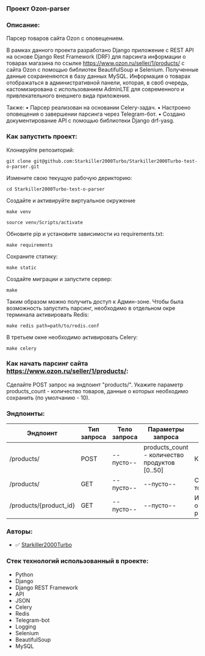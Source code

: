 ### Проект Ozon-parser

### Описание:

Парсер товаров сайта Ozon с оповещением.

В рамках данного проекта разработано Django приложение с REST API на основе Django Rest Framework (DRF) для парсинга информации о товарах магазина по ссылке https://www.ozon.ru/seller/1/products/ с сайта Ozon с помощью библиотек BeautifulSoup и Selenium.
Полученные данные сохраненяются в базу данных MySQL. Информация о товарах отображаться в административной панели, которая, в своб очередь, кастомизирована с использованием AdminLTE для современного и привлекательного внешнего вида приложения.

Также:
 • Парсер реализован на основании Celery-задач. 
 • Настроено оповещения о завершении парсинга через Telegram-бот.
 • Создано документирование API с помощью библиотеки Django drf-yasg.


### Как запустить проект:

Клонируйте репозиторий:
```
git clone git@github.com:Starkiller2000Turbo/Starkiller2000Turbo-test-o-parser.git
```

Измените свою текущую рабочую дерикторию:
```
cd Starkiller2000Turbo-test-o-parser
```

Создайте и активируйте виртуальное окружение

```
make venv
```
```
source venv/Scripts/activate
```

Обновите pip и установите зависимости из requirements.txt:
```
make requirements
```

Сохраните статику:
```
make static
```

Создайте миграции и запустите сервер:

```
make
```
Таким образом можно получить доступ к Админ-зоне.
Чтобы была возможность запустить парсинг, необходимо в отдельном окре терминала активировать Redis:
```
make redis path=path/to/redis.conf
```
В третьем окне необходимо активировать Celery:
```
make celery
```

### Как начать парсинг сайта https://www.ozon.ru/seller/1/products/:
Сделайте POST запрос на эндпоинт "products/". Укажите параметр products_count - количество товаров, данные о которых необходимо сохранить (по умолчанию - 10). 


### Эндпоинты:

| Эндпоинт              |Тип запроса| Тело запроса          |Параметры запроса                            |Ответ                                  |
|-----------------------|-----------|-----------------------|---------------------------------------------|---------------------------------------|
|/products/             |POST       |--пусто--              |products_count - количество продуктов [0..50]|Код 200                                |
|/products/             |GET        |--пусто--              |--пусто--                                    | Список всех товаров                   |
|/products/{product_id} |GET        |--пусто--              |--пусто--                                    | Информация о товаре с id product_id   |


### Авторы:

- :white_check_mark: [Starkiller2000Turbo](https://github.com/Starkiller2000Turbo)

### Стек технологий использованный в проекте:

- Python
- Django
- Django REST Framework
- API
- JSON
- Celery
- Redis
- Telegram-bot
- Logging
- Selenium
- BeautifulSoup
- MySQL

